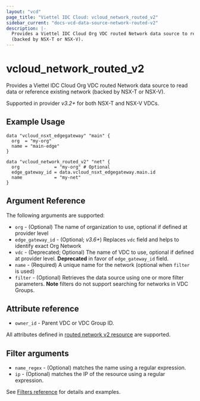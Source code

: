 ```yaml
---
layout: "vcd"
page_title: "Viettel IDC Cloud: vcloud_network_routed_v2"
sidebar_current: "docs-vcd-data-source-network-routed-v2"
description: |-
  Provides a Viettel IDC Cloud Org VDC routed Network data source to read data or reference  existing network
  (backed by NSX-T or NSX-V).
---
```


# vcloud\_network\_routed\_v2

Provides a Viettel IDC Cloud Org VDC routed Network data source to read data or reference  existing network
(backed by NSX-T or NSX-V).

Supported in provider *v3.2+* for both NSX-T and NSX-V VDCs.

## Example Usage

```hcl
data "vcloud_nsxt_edgegateway" "main" {
  org  = "my-org"
  name = "main-edge"
}

data "vcloud_network_routed_v2" "net" {
  org             = "my-org" # Optional
  edge_gateway_id = data.vcloud_nsxt_edgegateway.main.id
  name            = "my-net"
}
```

## Argument Reference

The following arguments are supported:

* `org` - (Optional) The name of organization to use, optional if defined at provider level
* `edge_gateway_id` - (Optional; *v3.6+*) Replaces `vdc` field and helps to identify exact Org
  Network
* `vdc` - (Deprecated; Optional) The name of VDC to use, optional if defined at provider level. **Deprecated**
  in favor of `edge_gateway_id` field.
* `name` - (Required) A unique name for the network (optional when `filter` is used)
* `filter` - (Optional) Retrieves the data source using one or more filter parameters. **Note**
  filters do not support searching for networks in VDC Groups.

## Attribute reference

* `owner_id` - Parent VDC or VDC Group ID.

All attributes defined in [routed network v2
resource](/providers/terraform-viettelidc/vcloud/latest/docs/resources/network_routed_v2#attribute-reference) are
supported.

## Filter arguments

* `name_regex` - (Optional) matches the name using a regular expression.
* `ip` - (Optional) matches the IP of the resource using a regular expression.

See [Filters reference](/providers/terraform-viettelidc/vcloud/latest/docs/guides/data_source_filters) for details and examples.

